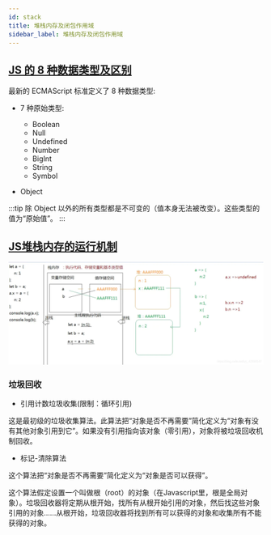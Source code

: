 ```yaml
---
id: stack
title: 堆栈内存及闭包作用域
sidebar_label: 堆栈内存及闭包作用域
---
```


## [JS 的 8 种数据类型及区别](https://developer.mozilla.org/zh-CN/docs/Web/JavaScript/Data_structures)

最新的 ECMAScript 标准定义了 8 种数据类型:

- 7 种原始类型:

  - Boolean
  - Null
  - Undefined
  - Number
  - BigInt
  - String
  - Symbol

- Object

:::tip
除 Object 以外的所有类型都是不可变的（值本身无法被改变）。这些类型的值为“原始值”。
:::

## [JS堆栈内存的运行机制](https://developer.mozilla.org/zh-CN/docs/Web/JavaScript/Memory_Management)

![内存分配](../../static/docs/memory.webp "内存分配")

### 垃圾回收

- 引用计数垃圾收集(限制：循环引用)

这是最初级的垃圾收集算法。此算法把“对象是否不再需要”简化定义为“对象有没有其他对象引用到它”。如果没有引用指向该对象（零引用），对象将被垃圾回收机制回收。

- 标记-清除算法

这个算法把“对象是否不再需要”简化定义为“对象是否可以获得”。

这个算法假定设置一个叫做根（root）的对象（在Javascript里，根是全局对象）。垃圾回收器将定期从根开始，找所有从根开始引用的对象，然后找这些对象引用的对象……从根开始，垃圾回收器将找到所有可以获得的对象和收集所有不能获得的对象。